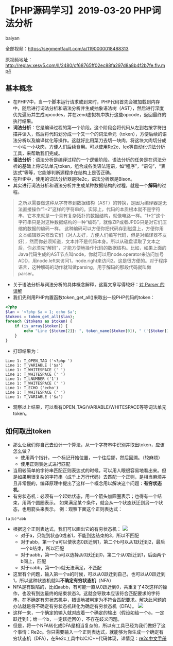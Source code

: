 # **【PHP源码学习】2019-03-20 PHP词法分析**
baiyan

全部视频：https://segmentfault.com/a/1190000018488313

原视频地址：http://replay.xesv5.com/ll/2480/cf68765ff02ec88fa297d8a8b4f2b7fe.flv.mp4

## 基本概念
 - 在PHP7中，当一个脚本运行请求或到来时，PHP代码首先会被加载到内存中，随后进行词法分析和语法分析并生成抽象语法树（AST），然后进行深度优先遍历并生成opcodes，并在zend虚拟机中执行这些opcode，返回最终的执行结果。
 - **词法分析**：它是编译过程的第一个阶段。这个阶段会将代码从左到右按字符扫描并读入，然后将代码划分成一个又一个的词法单元（token），方便后续的语法分析以及编译优化等操作。这就好比用菜刀去切一块肉，将这块大肉切分成一小块一小块肉，方便人们后续食用。可以使用Re2c、lex等自动化词法分析工具，来帮助我们完成。
 - **语法分析**：语法分析是编译过程的一个逻辑阶段。语法分析的任务是在词法分析的基础上将词法单元token，组合成各类语法短语，如“程序”，“语句”，“表达式”等等，它能够判断源程序在结构上是否正确。
 - 在PHP中，使用的词法分析器是Re2c，语法分析器是Bison。
 - 其实进行词法分析和语法分析并生成某种数据结构的过程，就是一个**解码**的过程。

> 之所以需要做这种从字符串到数据结构（AST）的转换，是因为编译器是无法直接操作“1+2”这样的字符串的。实际上，代码的本质根本就不是字符串，它本来就是一个具有复杂拓扑的数据结构，就像电路一样。“1+2”这个字符串只是对这种数据结构的一种“编码”，就像ZIP或者JPEG只是对它们压缩的数据的编码一样。
> 这种编码可以方便你把代码存到磁盘上，方便你用文本编辑器来修改它们（对人友好，方便人们编写代码，但是对编译器不友好），然而你必须知道，文本并不是代码本身。所以从磁盘读取了文本之后，你必须先“解码”，才能方便地操作代码的数据结构。比如，如果上面的Java代码生成的AST节点叫node，你就可以用node.operator来访问加号ADD，用node.left来访问1，node.right来访问2。这是很方便的。对于程序语言，这种解码的动作就叫做parsing，用于解码的那段代码就叫做parser。

 - 关于语法分析与词法分析的具体概念解释，这篇文章写得较好：[对 Parser 的误解](http://www.yinwang.org/blog-cn/2015/09/19/parser)
 - 我们先利用PHP内置函数token_get_all()来取出一段PHP代码的token：
```php
<?php
$lan = '<?php $a = 1; echo $a';
$tokens = token_get_all($lan);
foreach ($tokens as $token) {
    if (is_array($token)) {
        echo "Line {$token[2]}: ", token_name($token[0]), " ('{$token[1]}')", PHP_EOL;
    }
}
```
 - 打印结果为：
```
Line 1: T_OPEN_TAG ('<?php ')
Line 1: T_VARIABLE ('$a')
Line 1: T_WHITESPACE (' ')
Line 1: T_WHITESPACE (' ')
Line 1: T_LNUMBER ('1')
Line 1: T_WHITESPACE (' ')
Line 1: T_ECHO ('echo')
Line 1: T_WHITESPACE (' ')
Line 1: T_VARIABLE ('$a')

```
 - 观察以上结果，可以看有OPEN_TAG/VARIABLE/WHITESPACE等等词法单元token。
## 如何取出token
 - 那么让我们你自己去设计一个算法，从一个字符串中识别并取出token，应该怎么做？
    - 使用两个指针，一个标记开始位置，一个往后挪，然后回溯。（较麻烦）
    - 使用正则表达式进行匹配
 - 当用较简单的字符串匹配正则表达式的时候，可以用人眼很容易地看出来。但是如果用很复杂的字符串（成千上万行代码）去匹配一个正则，是相当麻烦并且非常慢的，编译原理中提出了这样一个概念用以解决这个问题：**有穷状态机**。
 - 有穷状态机：必须有一个起始状态，用一个箭头加圆圈表示；也得有一个结束，用两个圆圈表示。 如果满足某个条件，就会从一个状态跃迁到另一个状态，也用箭头来表示。
例：观察下面这个正则表达式：
```
(a|b)*abb
```
 - 根据这个正则表达式，我们可以画出它的有穷状态机：
![](http://baiyanzzz.oss-cn-beijing.aliyuncs.com/2019/5/14/1557811830578.png)
    - 对于a，只能到状态0或者1，不能到达结束的3，所以不匹配
    - 对于abb，第一个a可以使状态0跃迁到1，第二个b可以从1跃迁到2，最后一个b结束，所以匹配
    - 对于aabb，第一个a可以选择从0跃迁到0，第二个从0跃迁到1，后面两个b同上，匹配
    - 对于cabb，第一个c就无法满足，不匹配
 - 这里有个问题，输入第一个a的时候，可以从0跃迁到自己，也可以从0跃迁到1，所以这种状态机就叫**不确定有穷状态机**（NFA）
 - NFA是有缺陷的，比如aabb，有可能一直从0跃迁到0，共重复了4次这样的操作，也没有到达最终的结束状态3。这就会导致本应该符合匹配要求的字符串，在不确定有穷状态机中，错误地被判定为不符合匹配要求。解决此问题的办法就是将不确定有穷状态机转化为确定有穷状态机（DFA）。
![](http://baiyanzzz.oss-cn-beijing.aliyuncs.com/2019/5/14/1557811840590.png)
 - 这样一来，一个确定的输入就对应着一个确定的输出（假设如给一个a，一定跃迁到1；给一个b，一定跃迁回0），不存在歧义问题。
 - 但是，将一个NFA转化成DFA是相当复杂的，所以有工具已经为我们做好了这个事情：Re2c。你只需要输入一个正则表达式，就能够为你生成一个确定有穷状态机（DFA），在Re2c工具中以C/C++代码体现，详情见：[re2c中文手册](http://w3w.reeze.cn/book/?p=G-re2c-mannual)